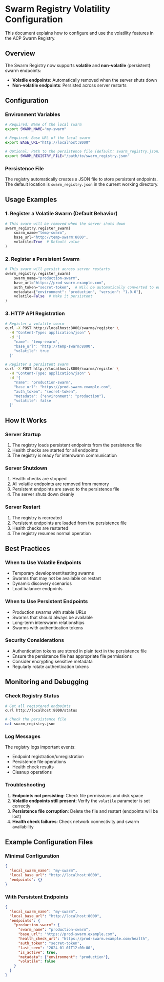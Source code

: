 # Swarm Registry Volatility Configuration

This document explains how to configure and use the volatility features in the ACP Swarm Registry.

## Overview

The Swarm Registry now supports **volatile** and **non-volatile** (persistent) swarm endpoints:

- **Volatile endpoints**: Automatically removed when the server shuts down
- **Non-volatile endpoints**: Persisted across server restarts

## Configuration

### Environment Variables

```bash
# Required: Name of the local swarm
export SWARM_NAME="my-swarm"

# Required: Base URL of the local swarm
export BASE_URL="http://localhost:8000"

# Optional: Path to the persistence file (default: swarm_registry.json)
export SWARM_REGISTRY_FILE="/path/to/swarm_registry.json"
```

### Persistence File

The registry automatically creates a JSON file to store persistent endpoints. The default location is `swarm_registry.json` in the current working directory.

## Usage Examples

### 1. Register a Volatile Swarm (Default Behavior)

```python
# This swarm will be removed when the server shuts down
swarm_registry.register_swarm(
    swarm_name="temp-swarm",
    base_url="http://temp-swarm:8000",
    volatile=True  # Default value
)
```

### 2. Register a Persistent Swarm

```python
# This swarm will persist across server restarts
swarm_registry.register_swarm(
    swarm_name="production-swarm",
    base_url="https://prod-swarm.example.com",
    auth_token="secret-token",  # Will be automatically converted to environment variable reference
    metadata={"environment": "production", "version": "1.0.0"},
    volatile=False  # Make it persistent
)
```

### 3. HTTP API Registration

```bash
# Register a volatile swarm
curl -X POST http://localhost:8000/swarms/register \
  -H "Content-Type: application/json" \
  -d '{
    "name": "temp-swarm",
    "base_url": "http://temp-swarm:8000",
    "volatile": true
  }'

# Register a persistent swarm
curl -X POST http://localhost:8000/swarms/register \
  -H "Content-Type: application/json" \
  -d '{
    "name": "production-swarm",
    "base_url": "https://prod-swarm.example.com",
    "auth_token": "secret-token",
    "metadata": {"environment": "production"},
    "volatile": false
  }'
```

## How It Works

### Server Startup
1. The registry loads persistent endpoints from the persistence file
2. Health checks are started for all endpoints
3. The registry is ready for interswarm communication

### Server Shutdown
1. Health checks are stopped
2. All volatile endpoints are removed from memory
3. Persistent endpoints are saved to the persistence file
4. The server shuts down cleanly

### Server Restart
1. The registry is recreated
2. Persistent endpoints are loaded from the persistence file
3. Health checks are restarted
4. The registry resumes normal operation

## Best Practices

### When to Use Volatile Endpoints
- Temporary development/testing swarms
- Swarms that may not be available on restart
- Dynamic discovery scenarios
- Load balancer endpoints

### When to Use Persistent Endpoints
- Production swarms with stable URLs
- Swarms that should always be available
- Long-term interswarm relationships
- Swarms with authentication tokens

### Security Considerations
- Authentication tokens are stored in plain text in the persistence file
- Ensure the persistence file has appropriate file permissions
- Consider encrypting sensitive metadata
- Regularly rotate authentication tokens

## Monitoring and Debugging

### Check Registry Status

```bash
# Get all registered endpoints
curl http://localhost:8000/status

# Check the persistence file
cat swarm_registry.json
```

### Log Messages

The registry logs important events:
- Endpoint registration/unregistration
- Persistence file operations
- Health check results
- Cleanup operations

### Troubleshooting

1. **Endpoints not persisting**: Check file permissions and disk space
2. **Volatile endpoints still present**: Verify the `volatile` parameter is set correctly
3. **Persistence file corruption**: Delete the file and restart (endpoints will be lost)
4. **Health check failures**: Check network connectivity and swarm availability

## Example Configuration Files

### Minimal Configuration
```json
{
  "local_swarm_name": "my-swarm",
  "local_base_url": "http://localhost:8000",
  "endpoints": {}
}
```

### With Persistent Endpoints
```json
{
  "local_swarm_name": "my-swarm",
  "local_base_url": "http://localhost:8000",
  "endpoints": {
    "production-swarm": {
      "swarm_name": "production-swarm",
      "base_url": "https://prod-swarm.example.com",
      "health_check_url": "https://prod-swarm.example.com/health",
      "auth_token": "secret-token",
      "last_seen": "2024-01-01T12:00:00",
      "is_active": true,
      "metadata": {"environment": "production"},
      "volatile": false
    }
  }
}
``` 